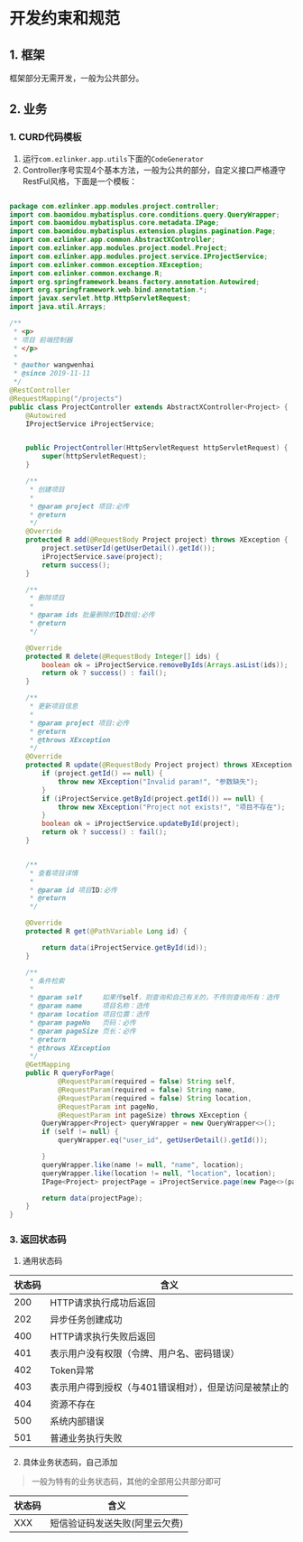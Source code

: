 # 开发约束和规范
## 1. 框架
框架部分无需开发，一般为公共部分。
## 2. 业务
### 1. CURD代码模板
1. 运行`com.ezlinker.app.utils`下面的`CodeGenerator`
2. Controller序号实现4个基本方法，一般为公共的部分，自定义接口严格遵守RestFul风格，下面是一个模板：
```java

package com.ezlinker.app.modules.project.controller;
import com.baomidou.mybatisplus.core.conditions.query.QueryWrapper;
import com.baomidou.mybatisplus.core.metadata.IPage;
import com.baomidou.mybatisplus.extension.plugins.pagination.Page;
import com.ezlinker.app.common.AbstractXController;
import com.ezlinker.app.modules.project.model.Project;
import com.ezlinker.app.modules.project.service.IProjectService;
import com.ezlinker.common.exception.XException;
import com.ezlinker.common.exchange.R;
import org.springframework.beans.factory.annotation.Autowired;
import org.springframework.web.bind.annotation.*;
import javax.servlet.http.HttpServletRequest;
import java.util.Arrays;

/**
 * <p>
 * 项目 前端控制器
 * </p>
 *
 * @author wangwenhai
 * @since 2019-11-11
 */
@RestController
@RequestMapping("/projects")
public class ProjectController extends AbstractXController<Project> {
    @Autowired
    IProjectService iProjectService;


    public ProjectController(HttpServletRequest httpServletRequest) {
        super(httpServletRequest);
    }

    /**
     * 创建项目
     *
     * @param project 项目:必传
     * @return
     */
    @Override
    protected R add(@RequestBody Project project) throws XException {
        project.setUserId(getUserDetail().getId());
        iProjectService.save(project);
        return success();
    }

    /**
     * 删除项目
     *
     * @param ids 批量删除的ID数组:必传
     * @return
     */

    @Override
    protected R delete(@RequestBody Integer[] ids) {
        boolean ok = iProjectService.removeByIds(Arrays.asList(ids));
        return ok ? success() : fail();
    }

    /**
     * 更新项目信息
     *
     * @param project 项目:必传
     * @return
     * @throws XException
     */
    @Override
    protected R update(@RequestBody Project project) throws XException {
        if (project.getId() == null) {
            throw new XException("Invalid param!", "参数缺失");
        }
        if (iProjectService.getById(project.getId()) == null) {
            throw new XException("Project not exists!", "项目不存在");
        }
        boolean ok = iProjectService.updateById(project);
        return ok ? success() : fail();
    }


    /**
     * 查看项目详情
     *
     * @param id 项目ID:必传
     * @return
     */

    @Override
    protected R get(@PathVariable Long id) {

        return data(iProjectService.getById(id));
    }

    /**
     * 条件检索
     *
     * @param self     如果传self，则查询和自己有关的，不传则查询所有：选传
     * @param name     项目名称：选传
     * @param location 项目位置：选传
     * @param pageNo   页码：必传
     * @param pageSize 页长：必传
     * @return
     * @throws XException
     */
    @GetMapping
    public R queryForPage(
            @RequestParam(required = false) String self,
            @RequestParam(required = false) String name,
            @RequestParam(required = false) String location,
            @RequestParam int pageNo,
            @RequestParam int pageSize) throws XException {
        QueryWrapper<Project> queryWrapper = new QueryWrapper<>();
        if (self != null) {
            queryWrapper.eq("user_id", getUserDetail().getId());

        }
        queryWrapper.like(name != null, "name", location);
        queryWrapper.like(location != null, "location", location);
        IPage<Project> projectPage = iProjectService.page(new Page<>(pageNo, pageSize), queryWrapper);

        return data(projectPage);
    }
}


```
### 3. 返回状态码
1. 通用状态码

| 状态码 | 含义                                                  |
| ------ | -----------------------------------------------------|
| 200    | HTTP请求执行成功后返回                                |
| 202    | 异步任务创建成功                                      |
| 400    | HTTP请求执行失败后返回                                |
| 401    | 表示用户没有权限（令牌、用户名、密码错误）            |
| 402    | Token异常            |      |
| 403    | 表示用户得到授权（与401错误相对），但是访问是被禁止的 |
| 404    | 资源不存在                                            |
| 500    | 系统内部错误                                            |
| 501    | 普通业务执行失败                                            |

2. 具体业务状态码，自己添加
> 一般为特有的业务状态码，其他的全部用公共部分即可

| 状态码 | 含义                                                  |
| ------ | ----------------------------------------------------- |
| XXX    | 短信验证码发送失败(阿里云欠费)                                            |
